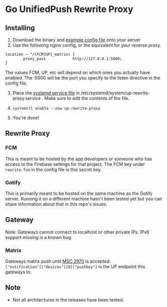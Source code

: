 # Go UnifiedPush Rewrite Proxy

## Installing
1. Download the binary and [example config file](./config.toml) onto your server
2. Use the following nginx config, or the equivalent for your reverse proxy.
```nginx 
location ~ ^/(FCM|UP|_matrix) {    
        proxy_pass            http://127.0.0.1:5000;
}
```
The values FCM, UP, etc will depend on which ones you actually have enabled. The :5000 will be the port you specify to the listen directive in the config file.

3. Place the [systemd service file](./up-rewrite-proxy.service) in /etc/systemd/system/up-rewrite-proxy.service . Make sure to edit the contents of the file.

4. `systemctl enable --now up-rewrite-proxy`

5. You're done!


## Rewrite Proxy
### FCM

This is meant to be hosted by the app developers or someone who has access to the Firebase settings for that project. The FCM key under `rewrite.fcm` in the config file is this secret key.

### Gotify

This is primarily meant to be hosted on the same machine as the Gotify server. Running it on a different machine hasn't been tested yet but you can share information about that in this repo's issues.

## Gateway
Note: Gateways cannot connect to localhost or other private IPs. IPv6 support missing is a known bug.

### Matrix
Gateways matrix push until [MSC 2970](https://github.com/matrix-org/matrix-doc/pull/2970) is accepted.  
`["notification"]["devices"][0]["pushkey"]` is the UP endpoint this gateways to.

## Note
* Not all architectures in the releases have been tested.
